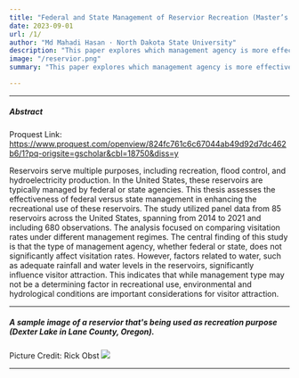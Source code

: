```yaml
---
title: "Federal and State Management of Reservior Recreation (Master’s Thesis) ."
date: 2023-09-01
url: /1/
author: "Md Mahadi Hasan · North Dakota State University"
description: "This paper explores which management agency is more effective in managing reservior for recreation purpose"
image: "/reservior.png"
summary: "This paper explores which management agency is more effective in managing reservior for recreation purpose."

---
```

---

##### Abstract
Proquest Link: https://www.proquest.com/openview/824fc761c6c67044ab49d92d7dc462b6/1?pq-origsite=gscholar&cbl=18750&diss=y

Reservoirs serve multiple purposes, including recreation, flood control, and hydroelectricity production. In the United States, these reservoirs are typically managed by federal or state agencies. This thesis assesses the effectiveness of federal versus state management in enhancing the recreational use of these reservoirs. The study utilized panel data from 85 reservoirs across the United States, spanning from 2014 to 2021 and including 680 observations. The analysis focused on comparing visitation rates under different management regimes. The central finding of this study is that the type of management agency, whether federal or state, does not significantly affect visitation rates. However, factors related to water, such as adequate rainfall and water levels in the reservoirs, significantly influence visitor attraction. This indicates that while management type may not be a determining factor in recreational use, environmental and hydrological conditions are important considerations for visitor attraction.

---

##### A sample image of a reservior that's being used as recreation purpose (Dexter Lake in Lane County, Oregon).
Picture Credit: Rick Obst
![](/reservior.png)

---




